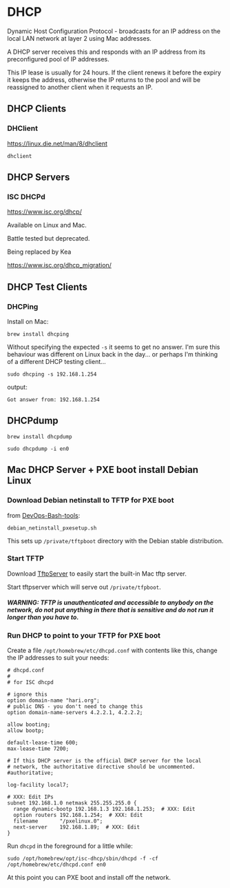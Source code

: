 # DHCP

Dynamic Host Configuration Protocol - broadcasts for an IP address on the local LAN network at layer 2 using Mac addresses.

A DHCP server receives this and responds with an IP address from its preconfigured pool of IP addresses.

This IP lease is usually for 24 hours. If the client renews it before the expiry it keeps the address, otherwise the IP
returns to the pool and will be reassigned to another client when it requests an IP.

## DHCP Clients

### DHClient

https://linux.die.net/man/8/dhclient

```shell
dhclient
```


## DHCP Servers

### ISC DHCPd

https://www.isc.org/dhcp/

Available on Linux and Mac.

Battle tested but deprecated.

Being replaced by Kea

https://www.isc.org/dhcp_migration/

## DHCP Test Clients

### DHCPing

Install on Mac:

```shell
brew install dhcping
```

Without specifying the expected `-s` it seems to get no answer. I'm sure this behaviour was different on Linux back in the day... or perhaps I'm thinking of a different DHCP testing client...

```shell
sudo dhcping -s 192.168.1.254
```

output:

```
Got answer from: 192.168.1.254
```

## DHCPdump

```shell
brew install dhcpdump
```

```shell
sudo dhcpdump -i en0
```

## Mac DHCP Server + PXE boot install Debian Linux

### Download Debian netinstall to TFTP for PXE boot

from [DevOps-Bash-tools](devops-bash-tools.md):

```shell
debian_netinstall_pxesetup.sh
```

This sets up `/private/tftpboot` directory with the Debian stable distribution.

### Start TFTP

Download [TftpServer](https://download.cnet.com/tftpserver/3000-2648_4-35651.html) to easily start the built-in Mac tftp server.

Start tftpserver which will serve out `/private/tfpboot`.

##### WARNING: TFTP is unauthenticated and accessible to anybody on the network, do not put anything in there that is sensitive and do not run it longer than you have to.

### Run DHCP to point to your TFTP for PXE boot

Create a file `/opt/homebrew/etc/dhcpd.conf` with contents like this, change the IP addresses to suit your needs:
```shell
# dhcpd.conf
#
# for ISC dhcpd

# ignore this
option domain-name "hari.org";
# public DNS - you don't need to change this
option domain-name-servers 4.2.2.1, 4.2.2.2;

allow booting;
allow bootp;

default-lease-time 600;
max-lease-time 7200;

# If this DHCP server is the official DHCP server for the local
# network, the authoritative directive should be uncommented.
#authoritative;

log-facility local7;

# XXX: Edit IPs
subnet 192.168.1.0 netmask 255.255.255.0 {
  range dynamic-bootp 192.168.1.3 192.168.1.253;  # XXX: Edit
  option routers 192.168.1.254;  # XXX: Edit
  filename       "/pxelinux.0";
  next-server    192.168.1.89;  # XXX: Edit
}
```

Run `dhcpd` in the foreground for a little while:

```shell
sudo /opt/homebrew/opt/isc-dhcp/sbin/dhcpd -f -cf /opt/homebrew/etc/dhcpd.conf en0
```

At this point you can PXE boot and install off the network.
